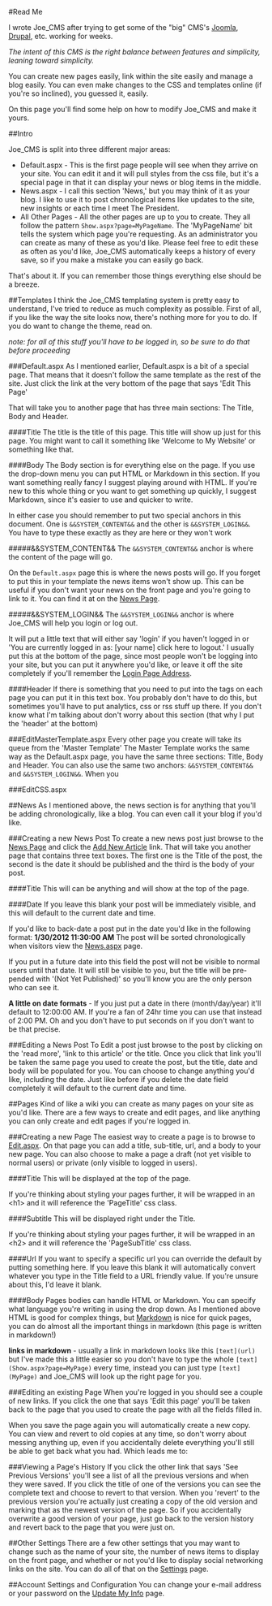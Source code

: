 #Read Me

I wrote Joe_CMS after trying to get some of the "big" CMS's [Joomla](http://www.joomla.org/), [Drupal](http://drupal.org/), etc. working for weeks. 

*The intent of this CMS is the right balance between features and simplicity, leaning toward simplicity.*

You can create new pages easily, link within the site easily and manage a blog easily. You can even make changes to the CSS and templates online (if you're so inclined), you guessed it, easily. 

On this page you'll find some help on how to modify Joe_CMS and make it yours.

##Intro

Joe_CMS is split into three different major areas:

 * Default.aspx - This is the first page people will see when they arrive on your site. You can edit it and it will pull styles from the css file, but it's a special page in that it can display your news or blog items in the middle.
 * News.aspx - I call this section 'News,' but you may think of it as your blog. I like to use it to post chronological items like updates to the site, new insights or each time I meet The President.
 * All Other Pages - All the other pages are up to you to create. They all follow the pattern `Show.aspx?page=MyPageName`. The 'MyPageName' bit tells the system which page you're requesting. As an administrator you can create as many of these as you'd like. Please feel free to edit these as often as you'd like, Joe_CMS automatically keeps a history of every save, so if you make a mistake you can easily go back.

That's about it. If you can remember those things everything else should be a breeze.

##Templates
I think the Joe_CMS templating system is pretty easy to understand, I've tried to reduce as much complexity as possible. First of all, if you like the way the site looks now, there's nothing more for you to do. If you do want to change the theme, read on.

*note: for all of this stuff you'll have to be logged in, so be sure to do that before proceeding*

###Default.aspx
As I mentioned earlier, Default.aspx is a bit of a special page. That means that it doesn't follow the same template as the rest of the site. Just click the link at the very bottom of the page that says 'Edit This Page'

That will take you to another page that has three main sections: The Title, Body and Header.

####Title
The title is the title of this page. This title will show up just for this page. You might want to call it something like 'Welcome to My Website' or something like that.

####Body
The Body section is for everything else on the page. If you use the drop-down menu you can put HTML or Markdown in this section. If you want something really fancy I suggest playing around with HTML. If you're new to this whole thing or you want to get something up quickly, I suggest Markdown, since it's easier to use and quicker to write.

In either case you should remember to put two special anchors in this document. One is `&&SYSTEM_CONTENT&&` and the other is `&&SYSTEM_LOGIN&&`. You have to type these exactly as they are here or they won't work

#####&&SYSTEM_CONTENT&&
The `&&SYSTEM_CONTENT&&` anchor is where the content of the page will go.

On the `Default.aspx` page this is where the news posts will go. If you forget to put this in your template the news items won't show up. This can be useful if you don't want your news on the front page and you're going to link to it. You can find it at on the [News Page](News.aspx).

#####&&SYSTEM_LOGIN&&
The `&&SYSTEM_LOGIN&&` anchor is where Joe_CMS will help you login or log out.

It will put a little text that will either say 'login' if you haven't logged in or 'You are currently logged in as: [your name] click here to logout.' I usually put this at the bottom of the page, since most people won't be logging into your site, but you can put it anywhere you'd like, or leave it off the site completely if you'll remember the [Login Page Address](Login.aspx).

####Header
If there is something that you need to put into the <head> tags on each page you can put it in this text box. You probably don't have to do this, but sometimes you'll have to put analytics, css or rss stuff up there. If you don't know what I'm talking about don't worry about this section (that why I put the 'header' at the bottom)

###EditMasterTemplate.aspx
Every other page you create will take its queue from the 'Master Template' The Master Template works the same way as the Default.aspx page, you have the same three sections: Title, Body and Header. You can also use the same two anchors: `&&SYSTEM_CONTENT&&` and `&&SYSTEM_LOGIN&&`. When you  

###EditCSS.aspx

##News
As I mentioned above, the news section is for anything that you'll be adding chronologically, like a blog. You can even call it your blog if you'd like.

###Creating a new News Post
To create a new news post just browse to the [News Page](News.aspx) and click the [Add New Article](EditNews.aspx) link. That will take you another page that contains three text boxes. The first one is the Title of the post, the second is the date it should be published and the third is the body of your post.

####Title
This will can be anything and will show at the top of the page.

####Date
If you leave this blank your post will be immediately visible, and this will default to the current date and time. 

If you'd like to back-date a post put in the date you'd like in the following format: **1/30/2012 11:30:00 AM** The post will be sorted chronologically when visitors view the [News.aspx](News.aspx) page.

If you put in a future date into this field the post will not be visible to normal users until that date. It will still be visible to you, but the title will be pre-pended with '(Not Yet Published)' so you'll know you are the only person who can see it.

**A little on date formats** - If you just put a date in there (month/day/year) it'll default to 12:00:00 AM. If you're a fan of 24hr time you can use that instead of 2:00 PM. Oh and you don't have to put seconds on if you don't want to be that precise.


###Editing a News Post
To Edit a post just browse to the post by clicking on the 'read more', 'link to this article' or the title. Once you click that link you'll be taken the same page you used to create the post, but the title, date and body will be populated for you. You can choose to change anything you'd like, including the date. Just like before if you delete the date field completely it will default to the current date and time.

##Pages
Kind of like a wiki you can create as many pages on your site as you'd like. There are a few ways to create and edit pages, and like anything you can only create and edit pages if you're logged in.

###Creating a new Page
The easiest way to create a page is to browse to [Edit.aspx](Edit.aspx). On that page you can add a title, sub-title, url, and a body to your new page. You can also choose to make a page a draft (not yet visible to normal users) or private (only visible to logged in users).

####Title
This will be displayed at the top of the page.

If you're thinking about styling your pages further, it will be wrapped in an &lt;h1&gt; and it will reference the 'PageTitle' css class.

####Subtitle
This will be displayed right under the Title.

If you're thinking about styling your pages further, it will be wrapped in an &lt;h2&gt; and it will reference the 'PageSubTitle' css class.

####Url
If you want to specify a specific url you can override the default by putting something here. If you leave this blank it will automatically convert whatever you type in the Title field to a URL friendly value. If you're unsure about this, I'd leave it blank.

####Body
Pages bodies can handle HTML or Markdown. You can specify what language you're writing in using the drop down. As I mentioned above HTML is good for complex things, but [Markdown](markdown) is nice for quick pages, you can do almost all the important things in markdown (this page is written in markdown!)

**links in markdown** - usually a link in markdown looks like this `[text](url)` but I've made this a little easier so you don't have to type the whole `[text](Show.aspx?page=MyPage)` every time, instead you can just type `[text](MyPage)` and Joe_CMS will look up the right page for you.

###Editing an existing Page
When you're logged in you should see a couple of new links. If you click the one that says 'Edit this page' you'll be taken back to the page that you used to create the page with all the fields filled in. 

When you save the page again you will automatically create a new copy. You can view and revert to old copies at any time, so don't worry about messing anything up, even if you accidentally delete everything you'll still be able to get back what you had. Which leads me to:

###Viewing a Page's History
If you click the other link that says 'See Previous Versions' you'll see a list of all the previous versions and when they were saved. If you click the title of one of the versions you can see the complete text and choose to revert to that version. When you 'revert' to the previous version you're actually just creating a copy of the old version and marking that as the newest version of the page. So if you accidentally overwrite a good version of your page, just go back to the version history and revert back to the page that you were just on.

##Other Settings
There are a few other settings that you may want to change such as the name of your site, the number of news items to display on the front page, and whether or not you'd like to display social networking links on the site. You can do all of that on the [Settings](Settings.aspx) page.

##Account Settings and Configuration
You can change your e-mail address or your password on the [Update My Info](UpdateMyInfo.aspx) page. 